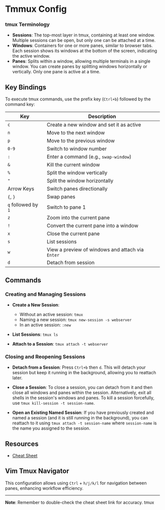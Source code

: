 # Tmmux Config
### tmux Terminology

- **Sessions**: The top-most layer in tmux, containing at least one window. Multiple sessions can be open, but only one can be attached at a time.
- **Windows**: Containers for one or more panes, similar to browser tabs. Each session shows its windows at the bottom of the screen, indicating the active window.
- **Panes**: Splits within a window, allowing multiple terminals in a single window. You can create panes by splitting windows horizontally or vertically. Only one pane is active at a time.

## Key Bindings

To execute tmux commands, use the prefix key (`Ctrl+b`) followed by the command key:

| Key | Description |
| --- | ----------- |
| `c` | Create a new window and set it as active |
| `n` | Move to the next window |
| `p` | Move to the previous window |
| `0-9` | Switch to window number |
| `:` | Enter a command (e.g., `swap-window`) |
| `&` | Kill the current window |
| `%` | Split the window vertically |
| `"` | Split the window horizontally |
| Arrow Keys | Switch panes directionally |
| `{`, `}` | Swap panes |
| `q` followed by `1` | Switch to pane 1 |
| `z` | Zoom into the current pane |
| `!` | Convert the current pane into a window |
| `x` | Close the current pane |
| `s` | List sessions |
| `w` | View a preview of windows and attach via `Enter` |
| `d` | Detach from session |

## Commands

### Creating and Managing Sessions

- **Create a New Session**: 
  - Without an active session: `tmux`
  - Naming a new session: `tmux new-session -s webserver`
  - In an active session: `:new`

- **List Sessions**: `tmux ls`

- **Attach to a Session**: `tmux attach -t webserver`

### Closing and Reopening Sessions

- **Detach from a Session**: Press `Ctrl+b` then `d`. This will detach your session but keep it running in the background, allowing you to reattach later.

- **Close a Session**: To close a session, you can detach from it and then close all windows and panes within the session. Alternatively, exit all shells in the session's windows and panes. To kill a session forcefully, use `tmux kill-session -t session-name`.

- **Open an Existing Named Session**: If you have previously created and named a session (and it is still running in the background), you can reattach to it using `tmux attach -t session-name` where `session-name` is the name you assigned to the session.

## Resources

- [Cheat Sheet](http://tmuxcheatsheet.com)

## Vim Tmux Navigator

This configuration allows using `Ctrl` + `h/j/k/l` for navigation between panes, enhancing workflow efficiency.

---

**Note**: Remember to double-check the cheat sheet link for accuracy. tmux
